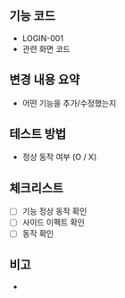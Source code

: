 ## 기능 코드
- LOGIN-001
- 관련 화면 코드
## 변경 내용 요약
- 어떤 기능을 추가/수정했는지
## 테스트 방법
- 정상 동작 여부 (O / X)

## 체크리스트
- [ ] 기능 정상 동작 확인
- [ ] 사이드 이펙트 확인
- [ ] 동작 확인

## 비고
- 